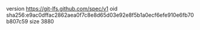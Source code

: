 version https://git-lfs.github.com/spec/v1
oid sha256:e9ac0dffac2862aea0f7c8e8d65d03e92e8f5b1a0ecf6efe910e6fb70b807c59
size 3880
